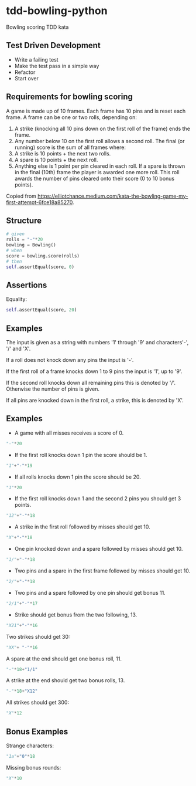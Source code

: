 # tdd-bowling-python
Bowling scoring TDD kata

## Test Driven Development

- Write a failing test
- Make the test pass in a simple way
- Refactor
- Start over

## Requirements for bowling scoring

A game is made up of 10 frames.
Each frame has 10 pins and is reset each frame.
A frame can be one or two rolls, depending on:
1. A strike (knocking all 10 pins down on the first roll of the frame) ends the frame.
2. Any number below 10 on the first roll allows a second roll.
The final (or running) score is the sum of all frames where:
1. A strike is 10 points + the next two rolls.
2. A spare is 10 points + the next roll.
3. Anything else is 1 point per pin cleared in each roll.
If a spare is thrown in the final (10th) frame the player is awarded one more roll. This roll awards the number of pins cleared onto their score (0 to 10 bonus points).

Copied from https://elliotchance.medium.com/kata-the-bowling-game-my-first-attempt-6fce18a85270.


## Structure

````python
# given 
rolls = "-"*20
bowling = Bowling()
# when 
score = bowling.score(rolls)
# then
self.assertEqual(score, 0)
````

## Assertions

Equality:
```python
self.assertEqual(score, 20)
```

## Examples

The input is given as a string with numbers '1' through '9' and characters'-', '/' and 'X'. 

If a roll does not knock down any pins the input is '-'.

If the first roll of a frame knocks down 1 to 9 pins the input is '1', up to '9'.

If the second roll knocks down all remaining pins this is denoted by '/'. Otherwise the number of pins is given.

If all pins are knocked down in the first roll, a strike, this is denoted by 'X'.

## Examples

- A game with all misses receives a score of 0.

```python
"-"*20
```

- If the first roll knocks down 1 pin the score should be 1.

```python
"1"+"-"*19
```

- If all rolls knocks down 1 pin the score should be 20.

```python
"1"*20
```

- If the first roll knocks down 1 and the second 2 pins you should get 3 points.

```python
"12"+"-"*18
```

- A strike in the first roll followed by misses should get 10.

```python
"X"+"-"*18
```

- One pin knocked down and a spare followed by misses should get 10.

```python
"1/"+"-"*18
```

- Two pins and a spare in the first frame followed by misses should get 10.

```python
"2/"+"-"*18
```

- Two pins and a spare followed by one pin should get bonus 11.

```python
"2/1"+"-"*17
```

- Strike should get bonus from the two following, 13.

```python
"X21"+"-"*16
```

Two strikes should get 30:

```python
"XX"+ "-"*16
```

A spare at the end should get one bonus roll, 11.

```python
"-"*18+"1/1"
```

A strike at the end should get two bonus rolls, 13.

```python
"-"*18+"X12"
```

All strikes should get 300:

```python
"X"*12
```

## Bonus Examples

Strange characters:
```python
"1a"+"0"*18
```

Missing bonus rounds:

```python
"X"*10
```

